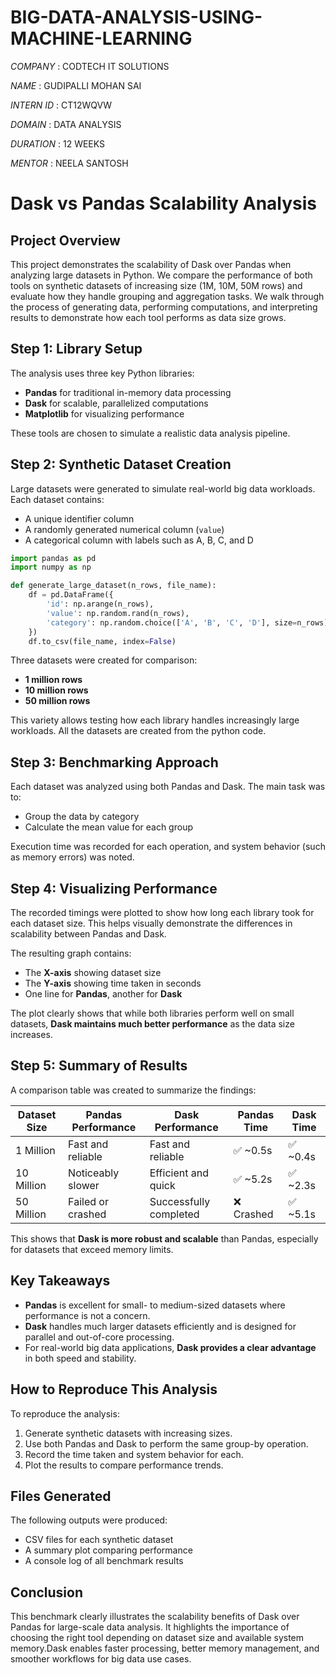 # BIG-DATA-ANALYSIS-USING-MACHINE-LEARNING

*COMPANY* : CODTECH IT SOLUTIONS

*NAME* : GUDIPALLI MOHAN SAI

*INTERN ID* : CT12WQVW

*DOMAIN* : DATA ANALYSIS

*DURATION* : 12 WEEKS

*MENTOR* : NEELA SANTOSH

# **Dask vs Pandas Scalability Analysis**

## **Project Overview**
This project demonstrates the scalability of Dask over Pandas when analyzing large datasets in Python. We compare the performance of both tools on synthetic datasets of increasing size (1M, 10M, 50M rows) and evaluate how they handle grouping and aggregation tasks. We walk through the process of generating data, performing computations, and interpreting results to demonstrate how each tool performs as data size grows.



## **Step 1: Library Setup**

The analysis uses three key Python libraries:
- **Pandas** for traditional in-memory data processing
- **Dask** for scalable, parallelized computations
- **Matplotlib** for visualizing performance

These tools are chosen to simulate a realistic data analysis pipeline.

## **Step 2: Synthetic Dataset Creation**

Large datasets were generated to simulate real-world big data workloads. Each dataset contains:
- A unique identifier column
- A randomly generated numerical column (`value`)
- A categorical column with labels such as A, B, C, and D
  
``` Python
import pandas as pd
import numpy as np

def generate_large_dataset(n_rows, file_name):
    df = pd.DataFrame({
        'id': np.arange(n_rows),
        'value': np.random.rand(n_rows),
        'category': np.random.choice(['A', 'B', 'C', 'D'], size=n_rows)
    })
    df.to_csv(file_name, index=False)
```

Three datasets were created for comparison:
- **1 million rows**
- **10 million rows**
- **50 million rows**

This variety allows testing how each library handles increasingly large workloads. All the datasets are created from the python code.

## **Step 3: Benchmarking Approach**

Each dataset was analyzed using both Pandas and Dask. The main task was to:
- Group the data by category
- Calculate the mean value for each group

Execution time was recorded for each operation, and system behavior (such as memory errors) was noted.

## **Step 4: Visualizing Performance**

The recorded timings were plotted to show how long each library took for each dataset size. This helps visually demonstrate the differences in scalability between Pandas and Dask.

The resulting graph contains:
- The **X-axis** showing dataset size
- The **Y-axis** showing time taken in seconds
- One line for **Pandas**, another for **Dask**

The plot clearly shows that while both libraries perform well on small datasets, **Dask maintains much better performance** as the data size increases.

## **Step 5: Summary of Results**

A comparison table was created to summarize the findings:

| Dataset Size | Pandas Performance | Dask Performance | Pandas Time | Dask Time|
|--------------|---------------------|-------------------|-------------|----------|
| 1 Million     | Fast and reliable   | Fast and reliable |✅ ~0.5s   | ✅ ~0.4s|
| 10 Million    | Noticeably slower   | Efficient and quick |✅ ~5.2s   | ✅ ~2.3s|
| 50 Million    | Failed or crashed   | Successfully completed |❌ Crashed | ✅ ~5.1s|

This shows that **Dask is more robust and scalable** than Pandas, especially for datasets that exceed memory limits.

## **Key Takeaways**

- **Pandas** is excellent for small- to medium-sized datasets where performance is not a concern.
- **Dask** handles much larger datasets efficiently and is designed for parallel and out-of-core processing.
- For real-world big data applications, **Dask provides a clear advantage** in both speed and stability.

## **How to Reproduce This Analysis**

To reproduce the analysis:
1. Generate synthetic datasets with increasing sizes.
2. Use both Pandas and Dask to perform the same group-by operation.
3. Record the time taken and system behavior for each.
4. Plot the results to compare performance trends.

## **Files Generated**

The following outputs were produced:
- CSV files for each synthetic dataset
- A summary plot comparing performance
- A console log of all benchmark results

## **Conclusion**

This benchmark clearly illustrates the scalability benefits of Dask over Pandas for large-scale data analysis. It highlights the importance of choosing the right tool depending on dataset size and available system memory.Dask enables faster processing, better memory management, and smoother workflows for big data use cases.
